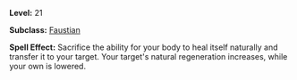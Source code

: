 <!-- TITLE: Spell: Cell Regeneration -->
<!-- SUBTITLE:  -->

**Level:** 21

**Subclass:** [Faustian](faustian)

**Spell Effect:** Sacrifice the ability for your body to heal itself naturally and transfer it to your target.  Your target's natural regeneration increases, while your own is lowered.